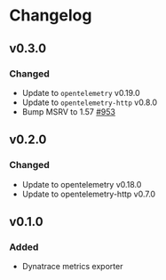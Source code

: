 # Changelog

## v0.3.0
### Changed
- Update to `opentelemetry` v0.19.0
- Update to `opentelemetry-http` v0.8.0
- Bump MSRV to 1.57 [#953](https://github.com/open-telemetry/opentelemetry-rust/pull/953)

## v0.2.0

### Changed

- Update to opentelemetry v0.18.0
- Update to opentelemetry-http v0.7.0

## v0.1.0

### Added

- Dynatrace metrics exporter

